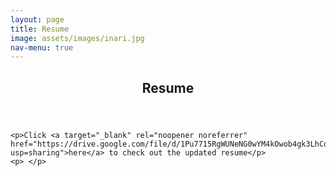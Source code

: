 ```yaml
---
layout: page
title: Resume
image: assets/images/inari.jpg
nav-menu: true
---
```


<!-- Main -->
<div id="main" class="alt">
	<!-- One -->
	<section id="one">
		<div class="inner">
			<header class="major">
				<h1>Resume</h1>
			</header>

	<p>Click <a target="_blank" rel="noopener noreferrer" href="https://drive.google.com/file/d/1Pu7715RgWUNeNG0wYM4kOwob4gk3LhCo/view?usp=sharing">here</a> to check out the updated resume</p>
	<p> </p>
</div>
